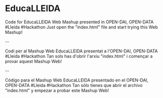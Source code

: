 EducaLLEIDA
===========

Code for EducaLLEIDA Web Mashup presented in OPEN-DAI, OPEN-DATA #Lleida #Hackathon
Just open the "index.html" file and start trying this Web Mashup!

--

Codi per al Mashup Web EducaLLEIDA presentat a l'OPEN-DAI, OPEN-DATA #Lleida #Hackathon
Tan sols has d'obrir l'arxiu "index.html" i començar a provar aquest Mashup Web!

--

Código para el Mashup Web EducaLLEIDA presentado en el OPEN-DAI, OPEN-DATA #Lleida #Hackathon
Tan sólo tienes que abrir el archivo "index.html" y empezar a probar este Mashup Web!
